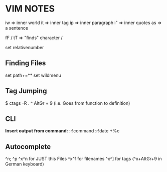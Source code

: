 VIM NOTES
======

iw => inner world
it => inner tag
ip => inner paragraph
i" => inner quotes
as => a sentence

fF / tT => "finds" character
/

set relativenumber

Finding Files
------

set path+=**
set wildmenu

Tag Jumping
------

$ ctags -R .
^ AltGr + 9 (i.e. Goes from function to definition)

CLI
------

__Insert output from command:__
:r!command
:r!date +\%c  

Autocomplete
------

^n; ^p
^x^n for JUST this Files
^x^f for filenames
^x^] for tags (^x+AltGr+9 in German keyboard)



